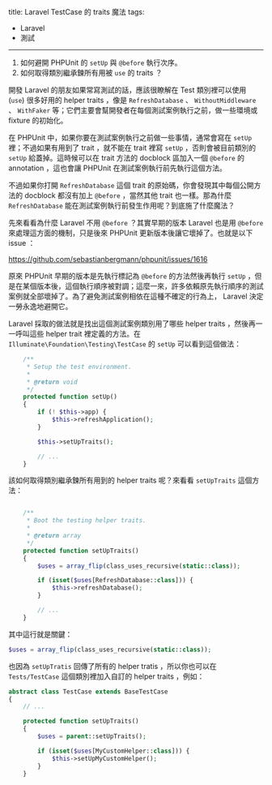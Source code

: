 title: Laravel TestCase 的 traits 魔法
tags: 
  - Laravel
  - 測試

---

1. 如何避開 PHPUnit 的 `setUp` 與 `@before` 執行次序。
2. 如何取得類別繼承鍊所有用被 `use` 的 traits ？

開發 Laravel 的朋友如果常寫測試的話，應該很瞭解在 Test 類別裡可以使用 (`use`) 很多好用的 helper traits ，像是 `RefreshDatabase` 、 `WithoutMiddleware` 、 `WithFaker` 等；它們主要會幫開發者在每個測試案例執行之前，做一些環境或 fixture 的初始化。

在 PHPUnit 中，如果你要在測試案例執行之前做一些事情，通常會寫在 `setUp` 裡；不過如果有用到了 trait ，就不能在 trait 裡寫 `setUp` ，否則會被目前類別的 `setUp` 給蓋掉。這時候可以在 trait 方法的 docblock 區加入一個 `@before` 的 annotation ，這也會讓 PHPUnit 在測試案例執行前先執行這個方法。

不過如果你打開 `RefreshDatabase` 這個 trait 的原始碼，你會發現其中每個公開方法的 docblock 都沒有加上 `@before` ，當然其他 trait 也一樣。那為什麼 `RefreshDatabase` 能在測試案例執行前發生作用呢？到底施了什麼魔法？

先來看看為什麼 Laravel 不用 `@before` ？其實早期的版本 Laravel 也是用 `@before` 來處理這方面的機制，只是後來 PHPUnit 更新版本後讓它壞掉了。也就是以下 issue ：

https://github.com/sebastianbergmann/phpunit/issues/1616

原來 PHPUnit 早期的版本是先執行標記為 `@before` 的方法然後再執行 `setUp` ，但是在某個版本後，這個執行順序被對調；這麼一來，許多依賴原先執行順序的測試案例就全部壞掉了。為了避免測試案例相依在這種不確定的行為上， Laravel 決定一勞永逸地避開它。

Laravel 採取的做法就是找出這個測試案例類別用了哪些 helper traits ，然後再一一呼叫這些 helper trait 裡定義的方法。在 `Illuminate\Foundation\Testing\TestCase` 的 `setUp` 可以看到這個做法：

```php
    /**
     * Setup the test environment.
     *
     * @return void
     */
    protected function setUp()
    {
        if (! $this->app) {
            $this->refreshApplication();
        }

        $this->setUpTraits();

        // ...
    }
```


該如何取得類別繼承鍊所有用到的 helper traits 呢？來看看 `setUpTraits` 這個方法：

```php

    /**
     * Boot the testing helper traits.
     *
     * @return array
     */
    protected function setUpTraits()
    {
        $uses = array_flip(class_uses_recursive(static::class));

        if (isset($uses[RefreshDatabase::class])) {
            $this->refreshDatabase();
        }

        // ...
    }
```

其中這行就是關鍵：

```php
$uses = array_flip(class_uses_recursive(static::class));
```


也因為 `setUpTratis` 回傳了所有的 helper tratis ，所以你也可以在 `Tests/TestCase` 這個類別裡加入自訂的 helper traits ，例如：

```php
abstract class TestCase extends BaseTestCase
{
    // ...

    protected function setUpTraits()
    {
        $uses = parent::setUpTraits();

        if (isset($uses[MyCustomHelper::class])) {
            $this->setUpMyCustomHelper();
        }
    }
```    